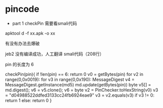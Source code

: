 # pincode

* part 1
checkPin 需要看smali代码

apktool d -f xx.apk -o xx

有没有办法去爆破 

jeb2 没有编译成功，人工翻译 smali代码（208行）

pin 的长度为 6

checkPin(pin){
	if !len(pin) == 6:
		return 0
	v0 = getBytes(pin)
	for v2 in range(0,0x0019):
		for v3 in range(0,0x190):
			MessageDigest v4 = MessageDigest.getInstance(md5)
			md.update(getBytes(pin))
			byte v5[] = md.digest();
			v6 = v5.clone(); 
			v6 = byte[](v6)
	v2 = PinChecker.toHexString(v0)
	v3 = "d04988522ddfed3133cc24fb6924eae9"
	v3 = v2.equals(v3)
	if v3 != 0:
		return 1
	else:
		return 0
}